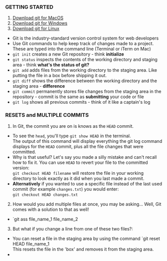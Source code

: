 ### GETTING STARTED  
 1. [Download git for MacOS](http://git-scm.com/download/mac)  
 2. [Download git for Windows](http://msysgit.github.io/)
 3. [Download git for Linux](http://git-scm.com/book/en/Getting-Started-Installing-Git)  
 
* Git is the industry-standard version control system for web developers  
* Use Git commands to help keep track of changes made to a project. These are typed into the command line (Terminal or iTerm on Mac)  
 * `git init` creates a new Git repository - think __initialize__  
 * `git status` inspects the contents of the working directory and staging area - think __what's the status of git?__  
 * `git add` adds files from the working directory to the staging area. Like putting the file in a box before shipping it out.  
 * `git diff` shows the difference between the working directory and the staging area - __difference__  
 * `git commit` permanently stores file changes from the staging area in the repository - commit is the same as __submitting__ your code or file  
 * `git log` shows all previous commits - think of it like a captain's log  
 

### RESETS and MULTIPLE COMMITS
 1. In Git, the commit you are on is knows as the `HEAD` commit.  
 * To see the `head`, you'll type `git show HEAD` in the terminal.  
 The output of this command will display everything the git log command displays for the `HEAD` commit, plus all the file changes that were committed.  
 * Why is that useful? Let's say you made a silly mistake and can't recall how to fix it. You can use `HEAD` to revert your file to the committed version:  
 `git checkout HEAD filename` will restore the file in your working directory to look exactly as it did when you last made a commit.  
 * __Alternatively__ if you wanted to use a specific file instead of the last used commit (for example `changes.txt`) you would enter:  
 `git checkout HEAD changes.txt`  
 2. How would you add multiple files at once, you may be asking... Well, Git comes with a solution to that as well!  
 * `git ass file_name_1 file_name_2  
 3. But what if you change a line from one of these two files?:  
 * You can reset a file in the staging area by using the command `git reset HEAD file_name_1  
 This resets the file in the 'box' and removes it from the staging area.  
 * 
 
### 

